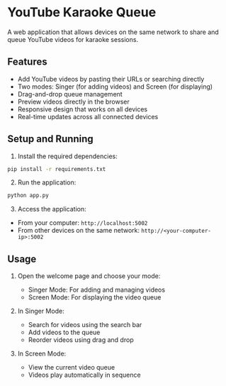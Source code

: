 # YouTube Karaoke Queue

A web application that allows devices on the same network to share and queue YouTube videos for karaoke sessions.

## Features
- Add YouTube videos by pasting their URLs or searching directly
- Two modes: Singer (for adding videos) and Screen (for displaying)
- Drag-and-drop queue management
- Preview videos directly in the browser
- Responsive design that works on all devices
- Real-time updates across all connected devices

## Setup and Running

1. Install the required dependencies:
```bash
pip install -r requirements.txt
```

2. Run the application:
```bash
python app.py
```

3. Access the application:
- From your computer: `http://localhost:5002`
- From other devices on the same network: `http://<your-computer-ip>:5002`

## Usage
1. Open the welcome page and choose your mode:
   - Singer Mode: For adding and managing videos
   - Screen Mode: For displaying the video queue

2. In Singer Mode:
   - Search for videos using the search bar
   - Add videos to the queue
   - Reorder videos using drag and drop

3. In Screen Mode:
   - View the current video queue
   - Videos play automatically in sequence
